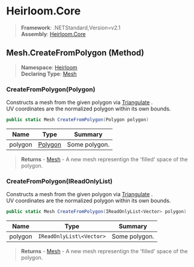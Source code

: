 # Heirloom.Core

> **Framework**: .NETStandard,Version=v2.1  
> **Assembly**: [Heirloom.Core][0]

## Mesh.CreateFromPolygon (Method)

> **Namespace**: [Heirloom][0]  
> **Declaring Type**: [Mesh][1]

### CreateFromPolygon(Polygon)

Constructs a mesh from the given polygon via [Triangulate][2] .   
 UV coordinates are the normalized polygon within its own bounds.

```cs
public static Mesh CreateFromPolygon(Polygon polygon)
```

| Name    | Type         | Summary       |
|---------|--------------|---------------|
| polygon | [Polygon][3] | Some polygon. |

> **Returns** - [Mesh][1] - A new mesh representign the 'filled' space of the polygon.

### CreateFromPolygon(IReadOnlyList<Vector>)

Constructs a mesh from the given polygon via [Triangulate][2] .   
 UV coordinates are the normalized polygon within its own bounds.

```cs
public static Mesh CreateFromPolygon(IReadOnlyList<Vector> polygon)
```

| Name    | Type                     | Summary       |
|---------|--------------------------|---------------|
| polygon | `IReadOnlyList\<Vector>` | Some polygon. |

> **Returns** - [Mesh][1] - A new mesh representign the 'filled' space of the polygon.

[0]: ../../../Heirloom.Core.md
[1]: ../Mesh.md
[2]: ../../Heirloom.Geometry/Polygon/Triangulate.md
[3]: ../../Heirloom.Geometry/Polygon.md
